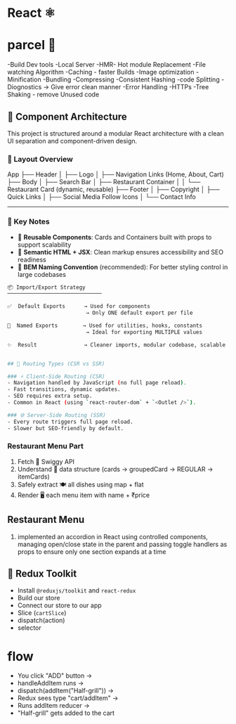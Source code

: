 # React ⚛️

# parcel 🚀

-Build Dev tools
-Local Server
-HMR- Hot module Replacement
-File watching Algorithm
-Caching - faster Builds
-Image optimization
-Minification
-Bundling
-Compressing
-Consistent Hashing
-code Splitting
-Diognostics -> Give error clean manner
-Error Handling
-HTTPs
-Tree Shaking - remove Unused code

## 🧱 Component Architecture

This project is structured around a modular React architecture with a clean UI separation and component-driven design.

### 📍 Layout Overview

App
├── Header
│ ├── Logo
│ ├── Navigation Links (Home, About, Cart)
├── Body
│ ├── Search Bar
│ ├── Restaurant Container
│ │ └── Restaurant Card (dynamic, reusable)
├── Footer
│ ├── Copyright
│ ├── Quick Links
│ ├── Social Media Follow Icons
│ └── Contact Info

---

### 🔧 Key Notes

- 🔁 **Reusable Components**: Cards and Containers built with props to support scalability
- 🎯 **Semantic HTML + JSX**: Clean markup ensures accessibility and SEO readiness
- 🧠 **BEM Naming Convention** (recommended): For better styling control in large codebases

```bash
📦 Import/Export Strategy
──────────────────────────────

✅  Default Exports      → Used for components
                         → Only ONE default export per file

🔁  Named Exports        → Used for utilities, hooks, constants
                         → Ideal for exporting MULTIPLE values

✨  Result               → Cleaner imports, modular codebase, scalable structure


## 🧭 Routing Types (CSR vs SSR)

### ⚡ Client-Side Routing (CSR)
- Navigation handled by JavaScript (no full page reload).
- Fast transitions, dynamic updates.
- SEO requires extra setup.
- Common in React (using `react-router-dom` + `<Outlet />`).

### 🌐 Server-Side Routing (SSR)
- Every route triggers full page reload.
- Slower but SEO-friendly by default.
```

### Restaurant Menu Part

1. Fetch 🐢 Swiggy API
2. Understand 🧠 data structure (cards → groupedCard → REGULAR → itemCards)
3. Safely extract 🍽️ all dishes using map + flat
4. Render 🖥️ each menu item with name + ₹price

## Restaurant Menu

1. implemented an accordion in React using controlled components, managing open/close state in the parent and passing toggle handlers as props to ensure only one section expands at a time

## 🧰 Redux Toolkit

- Install `@reduxjs/toolkit` and `react-redux`
- Build our store
- Connect our store to our app
- Slice (`cartSlice`)
- dispatch(action)
- selector

# flow

- You click "ADD" button →
- handleAddItem runs →
- dispatch(addItem("Half-grill")) →
- Redux sees type "cart/addItem" →
- Runs addItem reducer →
- "Half-grill" gets added to the cart
